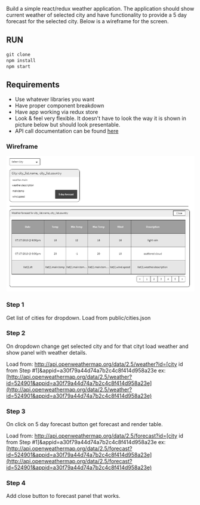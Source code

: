 Build a simple react/redux weather application. The application should show current weather of selected city and have functionality to provide a 5 day forecast for the selected city. Below is a wireframe for the screen.
## RUN
```
git clone
npm install
npm start
```
 ## Requirements 

+ Use whatever libraries you want
+ Have proper component breakdown
+ Have app working via redux store
+ Look & feel very flexible. It doesn't have to look the way it is shown in picture below but should look presentable.
+ API call documentation can be found [here](https://openweathermap.org/api)



### Wireframe

![Wireframe](Requirements/page_design.png "Wireframe")

### Step 1

Get list of cities for dropdown.
Load from public/cities.json

### Step 2

On dropdown change get selected city and for that cityt load weather and show panel with weather details.

Load from: http://api.openweathermap.org/data/2.5/weather?id=[city id from Step #1]&appid=a30f79a44d74a7b2c4c8f414d958a23e
ex: [http://api.openweathermap.org/data/2.5/weather?id=524901&appid=a30f79a44d74a7b2c4c8f414d958a23e](http://api.openweathermap.org/data/2.5/weather?id=524901&appid=a30f79a44d74a7b2c4c8f414d958a23e) 

### Step 3

On click on 5 day forecast button get forecast and render table.

Load from: http://api.openweathermap.org/data/2.5/forecast?id=[city id from Step #1]&appid=a30f79a44d74a7b2c4c8f414d958a23e
ex: [http://api.openweathermap.org/data/2.5/forecast?id=524901&appid=a30f79a44d74a7b2c4c8f414d958a23e](http://api.openweathermap.org/data/2.5/forecast?id=524901&appid=a30f79a44d74a7b2c4c8f414d958a23e)

### Step 4

Add close button to forecast panel that works.


